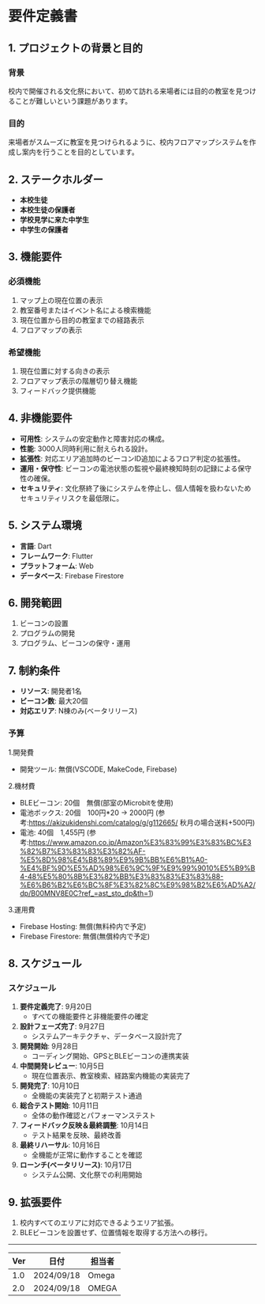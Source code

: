 # 要件定義書

## 1. プロジェクトの背景と目的
### 背景
校内で開催される文化祭において、初めて訪れる来場者には目的の教室を見つけることが難しいという課題があります。

### 目的
来場者がスムーズに教室を見つけられるように、校内フロアマップシステムを作成し案内を行うことを目的としています。

## 2. ステークホルダー
- **本校生徒**
- **本校生徒の保護者**
- **学校見学に来た中学生**
- **中学生の保護者**

## 3. 機能要件
### 必須機能
1. マップ上の現在位置の表示
2. 教室番号またはイベント名による検索機能
3. 現在位置から目的の教室までの経路表示
4. フロアマップの表示

### 希望機能
1. 現在位置に対する向きの表示
2. フロアマップ表示の階層切り替え機能
3. フィードバック提供機能

## 4. 非機能要件
- **可用性**: システムの安定動作と障害対応の構成。
- **性能**: 3000人同時利用に耐えられる設計。
- **拡張性**: 対応エリア追加時のビーコンID追加によるフロア判定の拡張性。
- **運用・保守性**: ビーコンの電池状態の監視や最終検知時刻の記録による保守性の確保。
- **セキュリティ**: 文化祭終了後にシステムを停止し、個人情報を扱わないためセキュリティリスクを最低限に。

## 5. システム環境
- **言語**: Dart
- **フレームワーク**: Flutter
- **プラットフォーム**: Web
- **データベース**: Firebase Firestore

## 6. 開発範囲
1. ビーコンの設置
2. プログラムの開発
3. プログラム、ビーコンの保守・運用

## 7. 制約条件
- **リソース**: 開発者1名
- **ビーコン数**: 最大20個
- **対応エリア**: N棟のみ(ベータリリース)
### 予算
1.開発費
- 開発ツール: 無償(VSCODE, MakeCode, Firebase)

2.機材費
- BLEビーコン: 20個　無償(部室のMicrobitを使用)
- 電池ボックス: 20個　100円*20 -> 2000円 (参考:https://akizukidenshi.com/catalog/g/g112665/ 秋月の場合送料+500円)
- 電池: 40個　1,455円 (参考:https://www.amazon.co.jp/Amazon%E3%83%99%E3%83%BC%E3%82%B7%E3%83%83%E3%82%AF-%E5%8D%98%E4%B8%89%E9%9B%BB%E6%B1%A0-%E4%BF%9D%E5%AD%98%E6%9C%9F%E9%99%9010%E5%B9%B4-48%E5%80%8B%E3%82%BB%E3%83%83%E3%83%88-%E6%B6%B2%E6%BC%8F%E3%82%8C%E9%98%B2%E6%AD%A2/dp/B00MNV8E0C?ref_=ast_sto_dp&th=1)

3.運用費
- Firebase Hosting: 無償(無料枠内で予定)
- Firebase Firestore: 無償(無償枠内で予定)
## 8. スケジュール
### スケジュール

1. **要件定義完了**: 9月20日
    - すべての機能要件と非機能要件の確定
2. **設計フェーズ完了**: 9月27日
    - システムアーキテクチャ、データベース設計完了
3. **開発開始**: 9月28日
    - コーディング開始、GPSとBLEビーコンの連携実装
4. **中間開発レビュー**: 10月5日
    - 現在位置表示、教室検索、経路案内機能の実装完了
5. **開発完了**: 10月10日
    - 全機能の実装完了と初期テスト通過
6. **総合テスト開始**: 10月11日
    - 全体の動作確認とパフォーマンステスト
7. **フィードバック反映＆最終調整**: 10月14日
    - テスト結果を反映、最終改善
8. **最終リハーサル**: 10月16日
    - 全機能が正常に動作することを確認
9. **ローンチ(ベータリリース)**: 10月17日
    - システム公開、文化祭での利用開始

## 9. 拡張要件
1. 校内すべてのエリアに対応できるようエリア拡張。
2. BLEビーコンを設置せず、位置情報を取得する方法への移行。

---

| Ver  | 日付       | 担当者  |
|------|------------|---------|
| 1.0  | 2024/09/18 | Omega   |
| 2.0  | 2024/09/18 | OMEGA   |